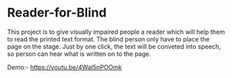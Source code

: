 # Reader-for-Blind
This project is to give visually impaired people a reader which will help them to read the printed text format. The blind person only have to place the page on the stage. Just by one click, the   text will be conveted into speech, so person can hear what is written on to the page.

Demo:- https://youtu.be/4WaI5nPOOmk
